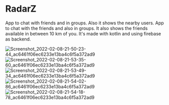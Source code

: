 # RadarZ
App to chat with friends and in groups. Also it shows the nearby users.
App to chat with the friends and also in groups. It also shows the friends available in between 10 km of you. It's made with kotlin and using firebase as backend.

![Screenshot_2022-02-08-21-50-23-44_ac6461f06ec6233e13ba4c6f5a372ad9](https://user-images.githubusercontent.com/63381199/153032512-ea099988-b1b4-49ac-8078-c6a68cf64b76.jpg)
![Screenshot_2022-02-08-21-53-35-60_ac6461f06ec6233e13ba4c6f5a372ad9](https://user-images.githubusercontent.com/63381199/153033672-7a9411a5-5732-4321-8dca-8c0dd54e379d.jpg)
![Screenshot_2022-02-08-21-53-49-34_ac6461f06ec6233e13ba4c6f5a372ad9](https://user-images.githubusercontent.com/63381199/153032873-264607fd-c640-41fd-860f-758b54dc1cdc.jpg)
![Screenshot_2022-02-08-21-54-02-86_ac6461f06ec6233e13ba4c6f5a372ad9](https://user-images.githubusercontent.com/63381199/153032877-4f62d4d0-042a-4248-85bf-111757fcd47d.jpg)
![Screenshot_2022-02-08-21-54-18-78_ac6461f06ec6233e13ba4c6f5a372ad9](https://user-images.githubusercontent.com/63381199/153032881-581c55d5-df72-4023-8adf-3047855deb08.jpg)
